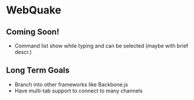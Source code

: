 # WebQuake

## Coming Soon!
* Command list show while typing and can be selected (maybe with brief descr.)

## Long Term Goals
* Branch into other frameworks like Backbone.js
* Have multi-tab support to connect to many channels